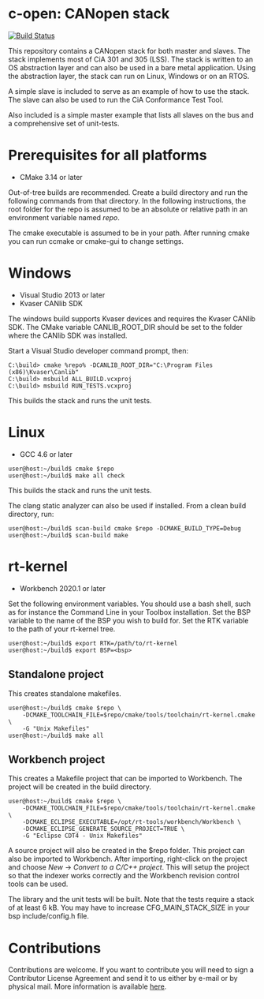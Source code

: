 c-open: CANopen stack
=====================
[![Build Status](https://travis-ci.org/rtlabs-com/c-open.svg?branch=master)](https://travis-ci.org/rtlabs-com/c-open)

This repository contains a CANopen stack for both master and
slaves. The stack implements most of CiA 301 and 305 (LSS). The stack
is written to an OS abstraction layer and can also be used in a bare
metal application. Using the abstraction layer, the stack can run on
Linux, Windows or on an RTOS.

A simple slave is included to serve as an example of how to use the
stack. The slave can also be used to run the CiA Conformance Test
Tool.

Also included is a simple master example that lists all slaves on the
bus and a comprehensive set of unit-tests.

Prerequisites for all platforms
===============================

 * CMake 3.14 or later

Out-of-tree builds are recommended. Create a build directory and run
the following commands from that directory. In the following
instructions, the root folder for the repo is assumed to be an
absolute or relative path in an environment variable named *repo*.

The cmake executable is assumed to be in your path. After running
cmake you can run ccmake or cmake-gui to change settings.

Windows
=======

 * Visual Studio 2013 or later
 * Kvaser CANlib SDK

The windows build supports Kvaser devices and requires the Kvaser
CANlib SDK. The CMake variable CANLIB_ROOT_DIR should be set to the
folder where the CANlib SDK was installed.

Start a Visual Studio developer command prompt, then:

```
C:\build> cmake %repo% -DCANLIB_ROOT_DIR="C:\Program Files (x86)\Kvaser\Canlib"
C:\build> msbuild ALL_BUILD.vcxproj
C:\build> msbuild RUN_TESTS.vcxproj
```

This builds the stack and runs the unit tests.

Linux
=====

 * GCC 4.6 or later

```console
user@host:~/build$ cmake $repo
user@host:~/build$ make all check
```

This builds the stack and runs the unit tests.

The clang static analyzer can also be used if installed. From a clean
build directory, run:

```console
user@host:~/build$ scan-build cmake $repo -DCMAKE_BUILD_TYPE=Debug
user@host:~/build$ scan-build make
```

rt-kernel
=========

 * Workbench 2020.1 or later

Set the following environment variables. You should use a bash shell,
such as for instance the Command Line in your Toolbox
installation. Set the BSP variable to the name of the BSP you wish to
build for. Set the RTK variable to the path of your rt-kernel tree.


```console
user@host:~/build$ export RTK=/path/to/rt-kernel
user@host:~/build$ export BSP=<bsp>
```

Standalone project
------------------

This creates standalone makefiles.

```console
user@host:~/build$ cmake $repo \
    -DCMAKE_TOOLCHAIN_FILE=$repo/cmake/tools/toolchain/rt-kernel.cmake \
    -G "Unix Makefiles"
user@host:~/build$ make all
```

Workbench project
-----------------

This creates a Makefile project that can be imported to Workbench. The
project will be created in the build directory.

```console
user@host:~/build$ cmake $repo \
    -DCMAKE_TOOLCHAIN_FILE=$repo/cmake/tools/toolchain/rt-kernel.cmake \
    -DCMAKE_ECLIPSE_EXECUTABLE=/opt/rt-tools/workbench/Workbench \
    -DCMAKE_ECLIPSE_GENERATE_SOURCE_PROJECT=TRUE \
    -G "Eclipse CDT4 - Unix Makefiles"
```

A source project will also be created in the $repo folder. This
project can also be imported to Workbench. After importing,
right-click on the project and choose *New* -> *Convert to a C/C++
project*. This will setup the project so that the indexer works
correctly and the Workbench revision control tools can be used.

The library and the unit tests will be built. Note that the tests
require a stack of at least 6 kB. You may have to increase
CFG_MAIN_STACK_SIZE in your bsp include/config.h file.

Contributions
=============

Contributions are welcome. If you want to contribute you will need to
sign a Contributor License Agreement and send it to us either by
e-mail or by physical mail. More information is available
[here](https://rt-labs.com/contribution).
